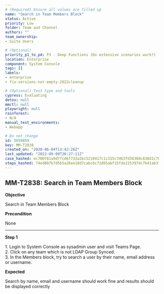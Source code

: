 ```yaml
---
# (Required) Ensure all values are filled up
name: "Search in Team Members Block"
status: Active
priority: Low
folder: Team and Channel
authors: ""
team_ownership: 
- Suite Users

# (Optional)
priority_p1_to_p4: P3 - Deep Functions (Do extensive scenarios work?)
location: Enterprise
component: System Console
tags: []
labels: 
- enterprise
- fix-versions-not-empty-2022cleanup

# (Optional) Test type and tools
cypress: Evaluating
detox: null
mmctl: null
playwright: null
rainforest: 
- N/A
manual_test_environments: 
- Webapp

# Do not change
id: 5656059
key: MM-T2838
created_on: "2020-06-04T13:42:26Z"
last_updated: "2022-09-09T20:27:11Z"
case_hashed: ec700781a9d7fcd6f733a2bc5210417c1c315c7d63fd36368c838d1c78f95d438d2b3f552a2a77f1636ac39c6e57378e
steps_hashed: 74ed807b7d5b5a26ee18d7cabc6c72d65abf15fda225397dc7b41ab37c3b262472b4ca00d05d0a7c52d4a2648b2cc524
---
```


<!-- (Auto-generated) Based on frontmatter's "key" and "name" -->

## MM-T2838: Search in Team Members Block

**Objective**

Search in Team Members Block

**Precondition**

None

---

**Step 1**

1\. Login to System Console as sysadmin user and visit Teams Page.\
2\. Click on any team which is not LDAP Group Synced.\
3\. In the Members block, try to search a user by their name, email address or username.

**Expected**

Search by name, email and username should work fine and results should be displayed correctly
